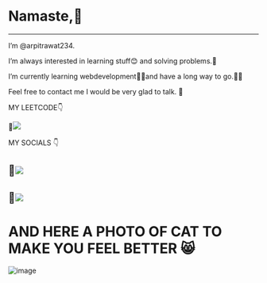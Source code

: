 

    

# Namaste,🙏
 ------------------
 
 
 I’m @arpitrawat234.  


 
 I’m always interested in learning stuff😊 and solving problems.🧩


 
 I’m currently learning webdevelopment🧑‍💻and have a long way to go.🚵‍♀️

 
 Feel free to contact me I would be very glad to talk. 🤝



 MY LEETCODE👇
 
🔗[<img src="https://leetcode.card.workers.dev/whyareyoureadingmyusername?theme=dark&font=&extension=null">](https://leetcode.com/u/Whyareyoureadingmyusername/)

 
 MY SOCIALS 👇













🔗[<img src="https://github.com/user-attachments/assets/c4b93137-a39e-4364-a46a-3e6b36d5124c">](https://www.linkedin.com/in/arpit-rawat-b9505a304/?lipi=urn%3Ali%3Apage%3Ad_flagship3_feed%3BYyjyAZOASweyYugfCP1QIA%3D%3D)
-------





🔗[<img src="https://github.com/user-attachments/assets/8cfaea01-1594-4793-9b33-40206509c039">](https://www.instagram.com/arpi_trwt/)
--------------






  
  
  
  
  
  
  
  
  
  
  
  
  
  
  
  
  
  
  
  
  
  
  
  
  
  
  
  
  
  
  
  
  
  
  
  
  
  
  
  
  
  # AND  HERE A PHOTO OF CAT TO MAKE YOU FEEL BETTER 😸
![image](https://github.com/user-attachments/assets/3037de0a-1589-4938-b882-a8735264f6c0)




<!---
arpitrawat234/arpitrawat234 is a ✨ special ✨ repository because its `README.md` (this file) appears on your GitHub profile.
You can click the Preview link to take a look at your changes.
--->
